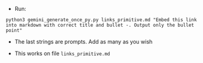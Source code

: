- Run:

`python3 gemini_generate_once_py.py links_primitive.md "Embed this link into markdown with correct title and bullet -. Output only the bullet point"`

- The last strings are prompts. Add as many as you wish

- This works on file `links_primitive.md`
